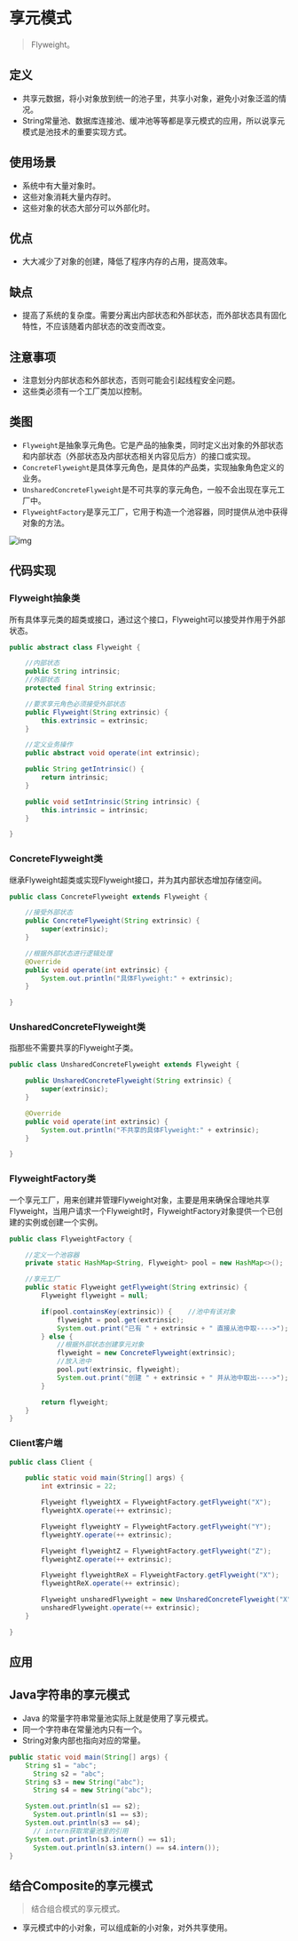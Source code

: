 # 享元模式

> Flyweight。

## 定义

- 共享元数据，将小对象放到统一的池子里，共享小对象，避免小对象泛滥的情况。
- String常量池、数据库连接池、缓冲池等等都是享元模式的应用，所以说享元模式是池技术的重要实现方式。

## 使用场景

- 系统中有大量对象时。
- 这些对象消耗大量内存时。
- 这些对象的状态大部分可以外部化时。

## 优点

- 大大减少了对象的创建，降低了程序内存的占用，提高效率。

## 缺点

- 提高了系统的复杂度。需要分离出内部状态和外部状态，而外部状态具有固化特性，不应该随着内部状态的改变而改变。

## 注意事项

- 注意划分内部状态和外部状态，否则可能会引起线程安全问题。
- 这些类必须有一个工厂类加以控制。

## 类图

- `Flyweight`是抽象享元角色。它是产品的抽象类，同时定义出对象的外部状态和内部状态（外部状态及内部状态相关内容见后方）的接口或实现。
- `ConcreteFlyweight`是具体享元角色，是具体的产品类，实现抽象角色定义的业务。
- `UnsharedConcreteFlyweight`是不可共享的享元角色，一般不会出现在享元工厂中。
- `FlyweightFactory`是享元工厂，它用于构造一个池容器，同时提供从池中获得对象的方法。

![img](image/1018770-20180521224951802-1630441597.png)

## 代码实现

### Flyweight抽象类

所有具体享元类的超类或接口，通过这个接口，Flyweight可以接受并作用于外部状态。

```java
public abstract class Flyweight {

    //内部状态
    public String intrinsic;
    //外部状态
    protected final String extrinsic;

    //要求享元角色必须接受外部状态
    public Flyweight(String extrinsic) {
        this.extrinsic = extrinsic;
    }

    //定义业务操作
    public abstract void operate(int extrinsic);

    public String getIntrinsic() {
        return intrinsic;
    }

    public void setIntrinsic(String intrinsic) {
        this.intrinsic = intrinsic;
    }

}
```

### ConcreteFlyweight类

继承Flyweight超类或实现Flyweight接口，并为其内部状态增加存储空间。

```java
public class ConcreteFlyweight extends Flyweight {

    //接受外部状态
    public ConcreteFlyweight(String extrinsic) {
        super(extrinsic);
    }

    //根据外部状态进行逻辑处理
    @Override
    public void operate(int extrinsic) {
        System.out.println("具体Flyweight:" + extrinsic);
    }

}
```

### UnsharedConcreteFlyweight类

指那些不需要共享的Flyweight子类。

```java
public class UnsharedConcreteFlyweight extends Flyweight {

    public UnsharedConcreteFlyweight(String extrinsic) {
        super(extrinsic);
    }

    @Override
    public void operate(int extrinsic) {
        System.out.println("不共享的具体Flyweight:" + extrinsic);
    }

}
```

### FlyweightFactory类

一个享元工厂，用来创建并管理Flyweight对象，主要是用来确保合理地共享Flyweight，当用户请求一个Flyweight时，FlyweightFactory对象提供一个已创建的实例或创建一个实例。

```java
public class FlyweightFactory {

    //定义一个池容器
    private static HashMap<String, Flyweight> pool = new HashMap<>();

    //享元工厂
    public static Flyweight getFlyweight(String extrinsic) {
        Flyweight flyweight = null;

        if(pool.containsKey(extrinsic)) {    //池中有该对象
            flyweight = pool.get(extrinsic);
            System.out.print("已有 " + extrinsic + " 直接从池中取---->");
        } else {
            //根据外部状态创建享元对象
            flyweight = new ConcreteFlyweight(extrinsic);
            //放入池中
            pool.put(extrinsic, flyweight);
            System.out.print("创建 " + extrinsic + " 并从池中取出---->");
        }

        return flyweight;
    }
}
```

### Client客户端

```java
public class Client {

    public static void main(String[] args) {
        int extrinsic = 22;

        Flyweight flyweightX = FlyweightFactory.getFlyweight("X");
        flyweightX.operate(++ extrinsic);

        Flyweight flyweightY = FlyweightFactory.getFlyweight("Y");
        flyweightY.operate(++ extrinsic);

        Flyweight flyweightZ = FlyweightFactory.getFlyweight("Z");
        flyweightZ.operate(++ extrinsic);

        Flyweight flyweightReX = FlyweightFactory.getFlyweight("X");
        flyweightReX.operate(++ extrinsic);

        Flyweight unsharedFlyweight = new UnsharedConcreteFlyweight("X");
        unsharedFlyweight.operate(++ extrinsic);
    }

}
```

## 应用



## Java字符串的享元模式

- Java 的常量字符串常量池实际上就是使用了享元模式。
- 同一个字符串在常量池内只有一个。
- String对象内部也指向对应的常量。

```java
public static void main(String[] args) {
  	String s1 = "abc";
	  String s2 = "abc";
  	String s3 = new String("abc");
	  String s4 = new String("abc");

  	System.out.println(s1 == s2);
	  System.out.println(s1 == s3);
  	System.out.println(s3 == s4);
	  // intern获取常量池里的引用
  	System.out.println(s3.intern() == s1);
	  System.out.println(s3.intern() == s4.intern());
}
```

## 结合Composite的享元模式

> 结合组合模式的享元模式。

- 享元模式中的小对象，可以组成新的小对象，对外共享使用。

